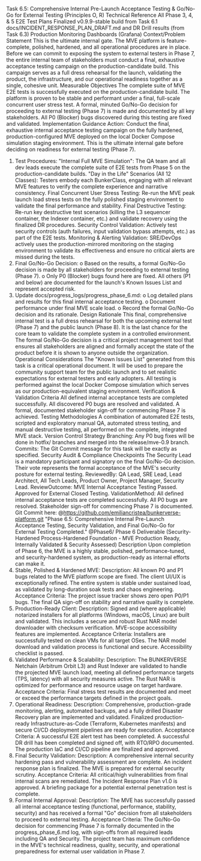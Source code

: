 Task 6.5: Comprehensive Internal Pre-Launch Acceptance Testing & Go/No-Go for External Testing
(Principles O, R)
Technical Reference
All Phase 3, 4, & 5 E2E Test Plans
Finalized v0.9.9-stable build from Task 6.1
docs/INCIDENT_RESPONSE_PLAN_DRAFT.md and DR Drill results (from Task 6.3)
Production Monitoring Dashboards (Grafana)
Context/Problem Statement
This is the ultimate internal gate. The MVE platform is feature-complete, polished, hardened, and all operational procedures are in place. Before we can commit to exposing the system to external testers in Phase 7, the entire internal team of stakeholders must conduct a final, exhaustive acceptance testing campaign on the production-candidate build. This campaign serves as a full dress rehearsal for the launch, validating the product, the infrastructure, and our operational readiness together as a single, cohesive unit.
Measurable Objectives
The complete suite of MVE E2E tests is successfully executed on the production-candidate build.
The platform is proven to be stable and performant under a final, full-scale concurrent user stress test.
A formal, minuted Go/No-Go decision for proceeding to external testing (Phase 7) is made and documented by all key stakeholders.
All P0 (Blocker) bugs discovered during this testing are fixed and validated.
Implementation Guidance
Action: Conduct the final, exhaustive internal acceptance testing campaign on the fully hardened, production-configured MVE deployed on the local Docker Compose simulation staging environment. This is the ultimate internal gate before deciding on readiness for external testing (Phase 7).
1. Test Procedures:
"Internal Full MVE Simulation": The QA team and all dev leads execute the complete suite of E2E tests from Phase 5 on the production-candidate builds.
"Day in the Life" Scenarios (All 12 Classes): Testers embody each BunkerClass, engaging with all relevant MVE features to verify the complete experience and narrative consistency.
Final Concurrent User Stress Testing: Re-run the MVE peak launch load stress tests on the fully polished staging environment to validate the final performance and stability.
Final Destructive Testing: Re-run key destructive test scenarios (killing the L3 sequencer container, the Indexer container, etc.) and validate recovery using the finalized DR procedures.
Security Control Validation: Actively test security controls (auth failures, input validation bypass attempts, etc.) as part of the E2E tests.
Monitoring & Alerting Validation: SRE/DevOps actively uses the production-mirrored monitoring on the staging environment to validate its effectiveness and ensure no critical alerts are missed during the tests.
2. Final Go/No-Go Decision:
o Based on the results, a formal Go/No-Go decision is made by all stakeholders for proceeding to external testing (Phase 7).
o Only P0 (Blocker) bugs found here are fixed. All others (P1 and below) are documented for the launch's Known Issues List and represent accepted risk.
3. Update docs/progress_logs/progress_phase_6.md:
o Log detailed plans and results for this final internal acceptance testing.
o Document performance under final MVE scale load.
o Record the formal Go/No-Go decision and its rationale.
Design Rationale
This final, comprehensive internal test is a full dress rehearsal for both the upcoming external test (Phase 7) and the public launch (Phase 8). It is the last chance for the core team to validate the complete system in a controlled environment. The formal Go/No-Go decision is a critical project management tool that ensures all stakeholders are aligned and formally accept the state of the product before it is shown to anyone outside the organization.
Operational Considerations
The "Known Issues List" generated from this task is a critical operational document. It will be used to prepare the community support team for the public launch and to set realistic expectations for external testers and early adopters. All testing is performed against the local Docker Compose simulation which serves as our production-equivalent staging environment.
Verification & Validation Criteria
All defined internal acceptance tests are completed successfully.
All discovered P0 bugs are resolved and validated.
A formal, documented stakeholder sign-off for commencing Phase 7 is achieved.
Testing Methodologies
A combination of automated E2E tests, scripted and exploratory manual QA, automated stress testing, and manual destructive testing, all performed on the complete, integrated MVE stack.
Version Control Strategy
Branching: Any P0 bug fixes will be done in hotfix/ branches and merged into the release/mve-0.9 branch.
Commits: The Git Commit message for this task will be exactly as specified.
Security Audit & Compliance Checkpoints
The Security Lead is a mandatory participant and signatory on the final Go/No-Go decision. Their vote represents the formal acceptance of the MVE's security posture for external testing.
ReviewedBy: QA Lead, SRE Lead, Lead Architect, All Tech Leads, Product Owner, Project Manager, Security Lead.
ReviewOutcome: MVE Internal Acceptance Testing Passed. Approved for External Closed Testing.
ValidationMethod: All defined internal acceptance tests are completed successfully. All P0 bugs are resolved. Stakeholder sign-off for commencing Phase 7 is documented.
Git Commit here: @https://github.com/emiliancristea/bunkerverse-platform.git "Phase 6.5: Comprehensive Internal Pre-Launch Acceptance Testing, Security Validation, and Final Go/No-Go for External Testing Completed." @Phase6/
Phase 6 Deliverable
(Security-Hardened Process-Hardened Foundation - MVE Production Ready, Internally Validated & Security Assessed)
Description
Upon completion of Phase 6, the MVE is a highly stable, polished, performance-tuned, and security-hardened system, as production-ready as internal efforts can make it.
1. Stable, Polished & Hardened MVE:
Description: All known P0 and P1 bugs related to the MVE platform scope are fixed. The client UI/UX is exceptionally refined. The entire system is stable under sustained load, as validated by long-duration soak tests and chaos engineering.
Acceptance Criteria: The project issue tracker shows zero open P0/P1 bugs. The final QA sign-off on stability and narrative quality is complete.
2. Production-Ready Client:
Description: Signed and (where applicable) notarized installers for all platforms (Windows, macOS, Linux) are built and validated. This includes a secure and robust Rust NAR model downloader with checksum verification. MVE-scope accessibility features are implemented.
Acceptance Criteria: Installers are successfully tested on clean VMs for all target OSes. The NAR model download and validation process is functional and secure. Accessibility checklist is passed.
3. Validated Performance & Scalability:
Description: The BUNKERVERSE Netchain (Arbitrum Orbit L3) and Rust Indexer are validated to handle the projected MVE launch load, meeting all defined performance targets (TPS, latency) with all security measures active. The Rust NAR is optimized for performance and resource usage on target hardware.
Acceptance Criteria: Final stress test results are documented and meet or exceed the performance targets defined in the project goals.
4. Operational Readiness:
Description: Comprehensive, production-grade monitoring, alerting, automated backups, and a fully drilled Disaster Recovery plan are implemented and validated. Finalized production-ready Infrastructure-as-Code (Terraform, Kubernetes manifests) and secure CI/CD deployment pipelines are ready for execution.
Acceptance Criteria: A successful E2E alert test has been completed. A successful DR drill has been completed and signed off, with RTO/RPO documented. The production IaC and CI/CD pipeline are finalized and approved.
5. Final Security Validation:
Description: A comprehensive internal security hardening pass and vulnerability assessment are complete. An incident response plan is finalized. The MVE is prepared for external security scrutiny.
Acceptance Criteria: All critical/high vulnerabilities from final internal scans are remediated. The Incident Response Plan v1.0 is approved. A briefing package for a potential external penetration test is complete.
6. Formal Internal Approval:
Description: The MVE has successfully passed all internal acceptance testing (functional, performance, stability, security) and has received a formal "Go" decision from all stakeholders to proceed to external testing.
Acceptance Criteria: The Go/No-Go decision for commencing Phase 7 is formally documented in the progress_phase_6.md log, with sign-offs from all required leads including QA and Security.
The project team has maximum confidence in the MVE's technical readiness, quality, security, and operational preparedness for external user validation in Phase 7.